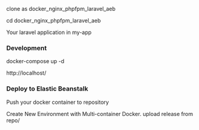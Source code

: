 clone as docker_nginx_phpfpm_laravel_aeb

cd docker_nginx_phpfpm_laravel_aeb

Your laravel application in my-app

### Development

docker-compose up -d

http://localhost/

### Deploy to Elastic Beanstalk
Push your docker container to repository 

Create New Environment with Multi-container Docker. 
upload release from repo/
